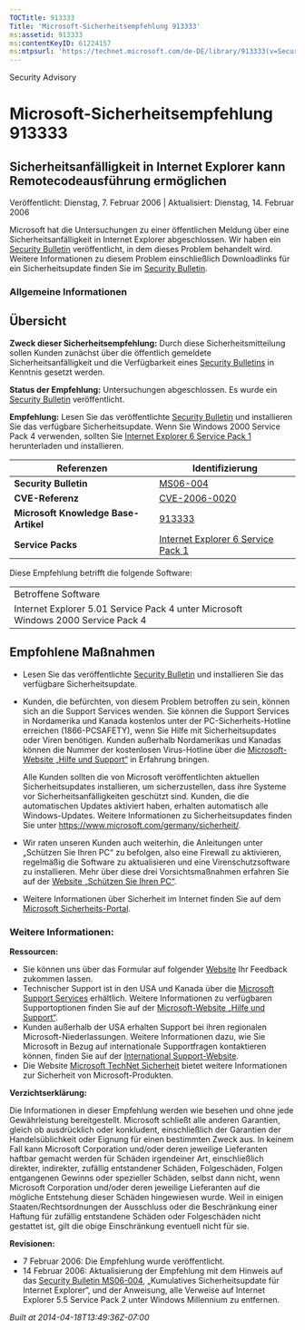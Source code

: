 ```yaml
---
TOCTitle: 913333
Title: 'Microsoft-Sicherheitsempfehlung 913333'
ms:assetid: 913333
ms:contentKeyID: 61224157
ms:mtpsurl: 'https://technet.microsoft.com/de-DE/library/913333(v=Security.10)'
---
```


Security Advisory

Microsoft-Sicherheitsempfehlung 913333
======================================

Sicherheitsanfälligkeit in Internet Explorer kann Remotecodeausführung ermöglichen
----------------------------------------------------------------------------------

Veröffentlicht: Dienstag, 7. Februar 2006 | Aktualisiert: Dienstag, 14. Februar 2006

Microsoft hat die Untersuchungen zu einer öffentlichen Meldung über eine Sicherheitsanfälligkeit in Internet Explorer abgeschlossen. Wir haben ein [Security Bulletin](https://www.microsoft.com/germany/technet/sicherheit/bulletins/ms06-004.mspx) veröffentlicht, in dem dieses Problem behandelt wird. Weitere Informationen zu diesem Problem einschließlich Downloadlinks für ein Sicherheitsupdate finden Sie im [Security Bulletin](https://www.microsoft.com/germany/technet/sicherheit/bulletins/ms06-004.mspx).

### Allgemeine Informationen

Übersicht
---------

**Zweck dieser Sicherheitsempfehlung:** Durch diese Sicherheitsmitteilung sollen Kunden zunächst über die öffentlich gemeldete Sicherheitsanfälligkeit und die Verfügbarkeit eines [Security Bulletins](https://www.microsoft.com/germany/technet/sicherheit/bulletins/ms06-004.mspx) in Kenntnis gesetzt werden.

**Status der Empfehlung:** Untersuchungen abgeschlossen. Es wurde ein [Security Bulletin](https://www.microsoft.com/germany/technet/sicherheit/bulletins/ms06-004.mspx) veröffentlicht.

**Empfehlung:** Lesen Sie das veröffentlichte [Security Bulletin](https://www.microsoft.com/germany/technet/sicherheit/bulletins/ms06-004.mspx) und installieren Sie das verfügbare Sicherheitsupdate. Wenn Sie Windows 2000 Service Pack 4 verwenden, sollten Sie [Internet Explorer 6 Service Pack 1](https://www.microsoft.com/windows/ie/downloads/critical/ie6sp1/default.mspx) herunterladen und installieren.

| Referenzen                           | Identifizierung                                                                                                  |
|--------------------------------------|------------------------------------------------------------------------------------------------------------------|
| **Security Bulletin**                | [MS06-004](https://www.microsoft.com/germany/technet/sicherheit/bulletins/ms06-004.mspx)                          |
| **CVE-Referenz**                     | [CVE-2006-0020](https://www.cve.mitre.org/cgi-bin/cvename.cgi?name=cve-2006-0020)                                 |
| **Microsoft Knowledge Base-Artikel** | [913333](https://support.microsoft.com/kb/913333)                                                                 |
| **Service Packs**                    | [Internet Explorer 6 Service Pack 1](https://www.microsoft.com/windows/ie/downloads/critical/ie6sp1/default.mspx) |

Diese Empfehlung betrifft die folgende Software:

|                                                                                   |
|-----------------------------------------------------------------------------------|
| Betroffene Software                                                               |
| Internet Explorer 5.01 Service Pack 4 unter Microsoft Windows 2000 Service Pack 4 |

Empfohlene Maßnahmen
--------------------

-   Lesen Sie das veröffentlichte [Security Bulletin](https://www.microsoft.com/germany/technet/sicherheit/bulletins/ms06-004.mspx) und installieren Sie das verfügbare Sicherheitsupdate.
-   Kunden, die befürchten, von diesem Problem betroffen zu sein, können sich an die Support Services wenden. Sie können die Support Services in Nordamerika und Kanada kostenlos unter der PC-Sicherheits-Hotline erreichen (1866-PCSAFETY), wenn Sie Hilfe mit Sicherheitsupdates oder Viren benötigen. Kunden außerhalb Nordamerikas und Kanadas können die Nummer der kostenlosen Virus-Hotline über die [Microsoft-Website „Hilfe und Support“](https://support.microsoft.com/security/) in Erfahrung bringen.  

    Alle Kunden sollten die von Microsoft veröffentlichten aktuellen Sicherheitsupdates installieren, um sicherzustellen, dass ihre Systeme vor Sicherheitsanfälligkeiten geschützt sind. Kunden, die die automatischen Updates aktiviert haben, erhalten automatisch alle Windows-Updates. Weitere Informationen zu Sicherheitsupdates finden Sie unter <https://www.microsoft.com/germany/sicherheit/>.
-   Wir raten unseren Kunden auch weiterhin, die Anleitungen unter „Schützen Sie Ihren PC“ zu befolgen, also eine Firewall zu aktivieren, regelmäßig die Software zu aktualisieren und eine Virenschutzsoftware zu installieren. Mehr über diese drei Vorsichtsmaßnahmen erfahren Sie auf der [Website „Schützen Sie Ihren PC“](https://www.microsoft.com/germany/athome/security/protect/windowsxpsp2/default.mspx).
-   Weitere Informationen über Sicherheit im Internet finden Sie auf dem [Microsoft Sicherheits-Portal](https://www.microsoft.com/germany/sicherheit/).

### Weitere Informationen:

**Ressourcen:**

-   Sie können uns über das Formular auf folgender [Website](https://support.microsoft.com/common/survey.aspx?scid=sw;en;1257&amp;showpage=1&amp;ws=technet&amp;sd=tech) Ihr Feedback zukommen lassen.
-   Technischer Support ist in den USA und Kanada über die [Microsoft Support Services](https://go.microsoft.com/fwlink/?linkid=21131) erhältlich. Weitere Informationen zu verfügbaren Supportoptionen finden Sie auf der [Microsoft-Website „Hilfe und Support“](https://support.microsoft.com/).
-   Kunden außerhalb der USA erhalten Support bei ihren regionalen Microsoft-Niederlassungen. Weitere Informationen dazu, wie Sie Microsoft in Bezug auf internationale Supportfragen kontaktieren können, finden Sie auf der [International Support-Website](https://go.microsoft.com/fwlink/?linkid=21155).
-   Die Website [Microsoft TechNet Sicherheit](https://www.microsoft.com/germany/technet/sicherheit/default.mspx) bietet weitere Informationen zur Sicherheit von Microsoft-Produkten.

**Verzichtserklärung:**

Die Informationen in dieser Empfehlung werden wie besehen und ohne jede Gewährleistung bereitgestellt. Microsoft schließt alle anderen Garantien, gleich ob ausdrücklich oder konkludent, einschließlich der Garantien der Handelsüblichkeit oder Eignung für einen bestimmten Zweck aus. In keinem Fall kann Microsoft Corporation und/oder deren jeweilige Lieferanten haftbar gemacht werden für Schäden irgendeiner Art, einschließlich direkter, indirekter, zufällig entstandener Schäden, Folgeschäden, Folgen entgangenen Gewinns oder spezieller Schäden, selbst dann nicht, wenn Microsoft Corporation und/oder deren jeweilige Lieferanten auf die mögliche Entstehung dieser Schäden hingewiesen wurde. Weil in einigen Staaten/Rechtsordnungen der Ausschluss oder die Beschränkung einer Haftung für zufällig entstandene Schäden oder Folgeschäden nicht gestattet ist, gilt die obige Einschränkung eventuell nicht für sie.

**Revisionen:**

-   7 Februar 2006: Die Empfehlung wurde veröffentlicht.
-   14 Februar 2006: Aktualisierung der Empfehlung mit dem Hinweis auf das [Security Bulletin MS06-004](https://www.microsoft.com/germany/technet/sicherheit/bulletins/ms06-004.mspx), „Kumulatives Sicherheitsupdate für Internet Explorer“, und der Anweisung, alle Verweise auf Internet Explorer 5.5 Service Pack 2 unter Windows Millennium zu entfernen.

*Built at 2014-04-18T13:49:36Z-07:00*
